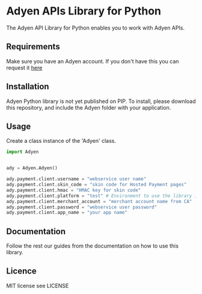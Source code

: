 # Adyen APIs Library for Python

The Adyen API Library for Python enables you to work with Adyen APIs.

## Requirements

Make sure you have an Adyen account. If you don't have this you can request it <a href="https://www.adyen.com/home/discover/test-account-signup#form" target="_blank">here</a>

## Installation

Adyen Python library is not yet published on PIP. To install, please download this repository, and include the Adyen folder
with your application.

## Usage

Create a class instance of the 'Adyen' class.

```python
import Adyen


ady = Adyen.Adyen()

ady.payment.client.username = "webservice user name"
ady.payment.client.skin_code = "skin code for Hosted Payment pages"
ady.payment.client.hmac = "HMAC key for skin code"
ady.payment.client.platform = "test" # Environment to use the library in.
ady.payment.client.merchant_account = "merchant account name from CA"
ady.payment.client.password = "webservice user password"
ady.payment.client.app_name = "your app name"
```

## Documentation

Follow the rest our guides from the documentation on how to use this library.
<insert documentation link here>

## Licence

MIT license see LICENSE
